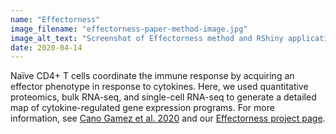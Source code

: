 ```yaml
---
name: "Effectorness"
image_filename: "effectorness-paper-method-image.jpg"
image_alt_text: "Screenshot of Effectorness method and RShiny application"
date: 2020-04-14
---
```

Naïve CD4+ T cells coordinate the immune response by acquiring an effector phenotype in response to cytokines. Here, we used quantitative proteomics, bulk RNA-seq, and single-cell RNA-seq  to generate a detailed map of cytokine-regulated gene expression programs. For more information, see  <a href="https://doi.org/10.1101/753731" target="_blank">Cano Gamez et al. 2020</a> and our <a class="text-center" href="/projects/effectorness">Effectorness project page</a>.